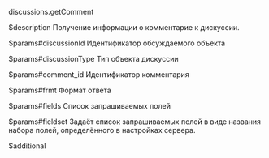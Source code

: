 discussions.getComment

$description
Получение информации о комментарие к дискуссии.

$params#discussionId
Идентификатор обсуждаемого объекта

$params#discussionType
Тип объекта дискуссии

$params#comment_id
Идентификатор комментария

$params#frmt
Формат ответа

$params#fields
Список запрашиваемых полей

$params#fieldset
Задаёт список запрашиваемых полей в виде названия набора полей, определённого в настройках сервера.

$additional
